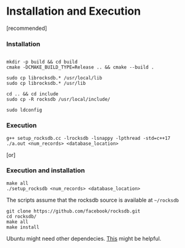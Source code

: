 
# Installation and Execution

[recommended]

### Installation
```

mkdir -p build && cd build
cmake -DCMAKE_BUILD_TYPE=Release .. && cmake --build .

sudo cp librocksdb.* /usr/local/lib
sudo cp librocksdb.* /usr/lib

cd .. && cd include
sudo cp -R rocksdb /usr/local/include/

sudo ldconfig

```

### Execution

```
g++ setup_rocksdb.cc -lrocksdb -lsnappy -lpthread -std=c++17
./a.out <num_records> <database_location>
```


[or]


### Execution and installation


```
make all
./setup_rocksdb <num_records> <database_location>
```



The scripts assume that the rocksdb source is available at ```~/rocksdb```


```
git clone https://github.com/facebook/rocksdb.git
cd rocksdb/
make all
make install
```

Ubuntu might need other dependecies. [This](https://gist.github.com/diegopacheco/e8ccd6e719628e30a2ad0de3cc60234c) might be helpful.
